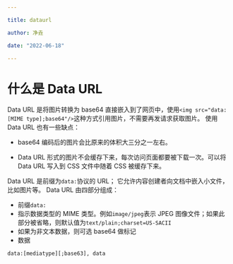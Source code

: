 ```yaml
---

title: dataurl

author: 净垚

date: "2022-06-18"

---
```


#  什么是 Data URL

Data URL 是将图片转换为 base64 直接嵌入到了网页中，使用`<img src="data:[MIME type];base64"/>`这种方式引用图片，不需要再发请求获取图片。 使用 Data URL 也有一些缺点：

- base64 编码后的图片会比原来的体积大三分之一左右。

- Data URL 形式的图片不会缓存下来，每次访问页面都要被下载一次。可以将 Data URL 写入到 CSS 文件中随着 CSS 被缓存下来。


Data URL 是前缀为`data:`协议的 URL； 它允许内容创建者向文档中嵌入小文件，比如图片等。 Data URL 由四部分组成：

  - 前缀`data:`
  - 指示数据类型的 MIME 类型。例如`image/jpeg`表示 JPEG 图像文件；如果此部分被省略，则默认值为`text/plain;charset=US-SACII`
  - 如果为非文本数据，则可选 base64 做标记
  - 数据

  ```text
  data:[mediatype][;base63], data
  ```